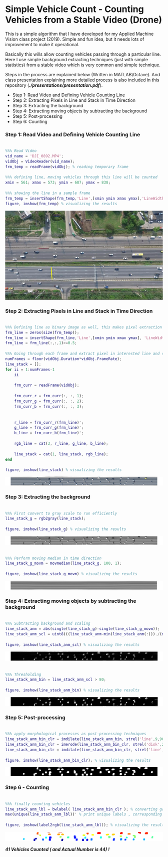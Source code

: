 # Simple Vehicle Count - Counting Vehicles from a Stable Video (Drone)

This is a simple algorithm that I have developed for my Applied Machine Vision class project (2019). Simple and fun idea, but it needs lots of improvement to make it operational.

Basically this wills allow counting vehicles passing through a particular line. Here I use simple background extracting techniques (just with simple statistics) from a stable video which is very common and simple technique.

Steps in the process are explained below (Written in MATLAB\Octave). And class presentation explaining more detailed process is also included in this repository (__*./presentations/presentation.pdf*__).

- Step 1: Read Video and Defining Vehicle Counting Line
- Step 2: Extracting Pixels in Line and Stack in Time Direction
- Step 3: Extracting the background
- Step 4: Extracting moving objects by subtracting the background
- Step 5: Post-processing
- Step 6: Counting

### Step 1: Read Video and Defining Vehicle Counting Line

```Matlab

%%% Read Video
vid_name = 'DJI_0892.MP4';
vidObj = VideoReader(vid_name);
frm_temp = readFrame(vidObj); % reading temporary frame

%%% defining line, moving vehicles through this line will be counted
xmin = 561; xmax = 573; ymin = 687; ymax = 838;

%%% showing the line in a sample frame
frm_temp = insertShape(frm_temp,'Line',[xmin ymin xmax ymax],'LineWidth', 10);
figure, imshow(frm_temp) % visualizing the results

```

![](./graphics/IMG0.png)

### Step 2: Extracting Pixels in Line and Stack in Time Direction

```Matlab

%%% Defining line as binary image as well, this makes pixel extraction easier
frm_line = zeros(size(frm_temp));
frm_line = insertShape(frm_line,'Line',[xmin ymin xmax ymax], 'LineWidth', 1, 'Color', 'white');
frm_line = frm_line(:,:,1)>=0.5;

%%% Going through each frame and extract pixel in interested line and stack them as a matrix
numFrames = floor(vidObj.Duration*vidObj.FrameRate);
line_stack = [];
for ii = 1:numFrames-1
	ii

	frm_curr = readFrame(vidObj);
	
	frm_curr_r = frm_curr(:, :, 1);
	frm_curr_g = frm_curr(:, :, 2);
	frm_curr_b = frm_curr(:, :, 3);
	

	r_line = frm_curr_r(frm_line)';
	g_line = frm_curr_g(frm_line)';
	b_line = frm_curr_b(frm_line)';
	
	rgb_line = cat(3, r_line, g_line, b_line);
	
	line_stack = cat(1, line_stack, rgb_line);
end

figure, imshow(line_stack) % visualizing the results

```

![](./graphics/IMG1.png)

### Step 3: Extracting the background

```Matlab

%%% First convert to gray scale to run efficiently
line_stack_g = rgb2gray(line_stack);

figure, imshow(line_stack_g) % visualizing the results

```

![](./graphics/IMG2.png)

```Matlab

%%% Perform moving median in time direction
line_stack_g_movm = movmedian(line_stack_g, 100, 1);

figure, imshow(line_stack_g_movm) % visualizing the results

```

![](./graphics/IMG3.png)

### Step 4: Extracting moving objects by subtracting the background


```Matlab

%%% Subtracting background and scaling
line_stack_anm = abs(single(line_stack_g)-single(line_stack_g_movm));
line_stack_anm_scl = uint8(((line_stack_anm-min(line_stack_anm(:)))./(max(line_stack_anm(:))-min(line_stack_anm(:))))*255);

figure, imshow(line_stack_anm_scl) % visualizing the results
```

![](./graphics/IMG4.png)

```Matlab

%%% Thresholding
line_stack_anm_bin = line_stack_anm_scl > 80;

figure, imshow(line_stack_anm_bin) % visualizing the results
```

![](./graphics/IMG5.png)

### Step 5: Post-processing

```Matlab

%%% apply morphological processes as post-processing techniques
line_stack_anm_bin_clr = imdilate(line_stack_anm_bin, strel('line',9,90));
line_stack_anm_bin_clr = imerode(line_stack_anm_bin_clr, strel('disk',2));
line_stack_anm_bin_clr = imdilate(line_stack_anm_bin_clr, strel('line',9,0));

figure, imshow(line_stack_anm_bin_clr); % visualizing the results

```

![](./graphics/IMG6.png)

### Step 6 - Counting

```Matlab

%%% finally counting vehicles
line_stack_anm_lbl = bwlabel( line_stack_anm_bin_clr ); % converting gray image to label image
max(unique(line_stack_anm_lbl))' % print unique labels , corresponding to number of vehicles

figure, imshow(label2rgb(line_stack_anm_lbl)); % visualizing the results

```

![](./graphics/IMG7.png)

__*41 Vehicles Counted ( and Actual Number is 44) !*__
